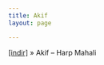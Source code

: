 ```yaml
---
title: Akif
layout: page

---
```

<a href="https://cloud.mail.ru/public/6834f1139b5b/Akif%20-%20Harp%20Mahali%20%28of%20Sorunlu%20Bolge%29" target="_blank">[indir]</a>  »  Akif &#8211; Harp Mahali